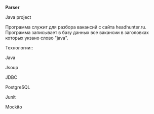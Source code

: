 **Parser**

Java project

Программа служит для разбора вакансий c сайта headhunter.ru. Программа записывает в базу данных все вакансии в заголовках которых укзано слово "java".

Технологии::

Java

Jsoup

JDBC

PostgreSQL

Junit

Mockito